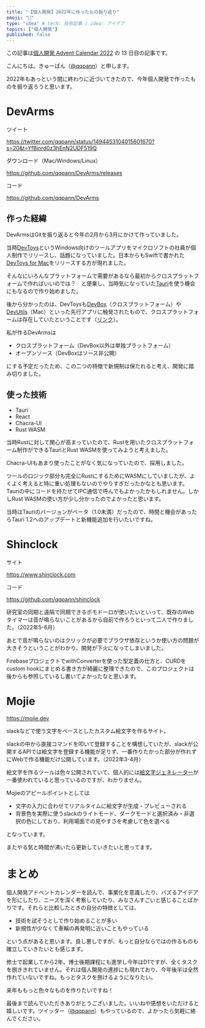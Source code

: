 ```yaml
---
title: "【個人開発】2022年に作ったもの振り返り"
emoji: "🦾"
type: "idea" # tech: 技術記事 / idea: アイデア
topics: ["個人開発"]
published: false
---
```


この記事は[個人開発 Advent Calendar 2022](https://qiita.com/advent-calendar/2022/individual-developers) の 13 日目の記事です。

こんにちは。きゅーぱん（[@qqpann](https://twitter.com/qqpann)）と申します。

2022年もあっという間に終わりに近づいてきたので、今年個人開発で作ったものを振り返ろうと思います。

# DevArms

ツイート



https://twitter.com/qqpann/status/1494453104015601670?s=20&t=YfBinrd0z3hEnN2UDF519Q

ダウンロード（Mac/Windows/Linux）

https://github.com/qqpann/DevArms/releases

コード

https://github.com/qqpann/DevArms



## 作った経緯

DevArmsはGitを振り返ると今年の2月から3月にかけて作っていました。

当時[DevToys](https://devtoys.app)というWindows向けのツールアプリをマイクロソフトの社員が個人制作でリリースし、話題になっていました。日本からもSwiftで書かれた[DevToys for Mac](https://github.com/ObuchiYuki/DevToysMac)をリリースする方が現れました。

そんなにいろんなプラットフォームで需要があるなら最初からクロスプラットフォームで作ればいいのでは？　と便乗し、当時気になっていた[Tauri](https://tauri.app)を使う機会にもなるので作り始めました。

後から分かったのは、DevToysも[DevBox](https://www.dev-box.app)（クロスプラットフォーム）や[DevUtils](https://devutils.com)（Mac）といった先行アプリに触発されたもので、クロスプラットフォームは存在していたということです（[リンク](https://github.com/veler/DevToys/issues/156#issuecomment-1018298004)）。

私が作るDevArmsは

* クロスプラットフォーム（DevBox以外は単独プラットフォーム）
* オープンソース（DevBoxはソース非公開）

にする予定だったため、この二つの特徴で新規制は保たれると考え、開発に踏み切りました。

## 使った技術

- Tauri
- React
- Chacra-UI
- Rust WASM

当時Rustに対して関心が高まっていたので、Rustを用いたクロスプラットフォーム制作ができるTauriとRust WASMを使ってみようと考えました。

Chacra-UIもあまり使ったことがなく気になっていたので、採用しました。

ツールのロジック部分も完全にRustにするためにWASMにしていましたが、よくよく考えると特に重い処理もないのでやりすぎだったかなとも思います。Tauriの中にコードを持たせてIPC通信で呼んでもよかったかもしれません。しかしRust WASMの使い方が少し分かったのでよかったと思います。

当時はTauriのバージョンがベータ（1.0未満）だったので、時間と機会があったらTauri 1.2へのアップデートと新機能追加を行いたいですね。

# Shinclock

サイト

https://www.shinclock.com

コード

https://github.com/qqpann/shinclock

研究室の同期と遠隔で同期できるポモドーロが使いたいといって、既存のWebタイマーは音が鳴らないことがあるから自前で作ろうといって二人で作りました。（2022年5-6月）

あとで音が鳴らないのはクリックが必要でブラウザ依存というか使い方の問題が大きそうということがわかり、開発が下火になってしまいました。

FirebaseプロジェクトでwithConverterを使った型定義の仕方と、CURDをcustom hookにまとめる書き方が綺麗に整理できたので、このプロジェクトは後からも参照しているし書いてよかったなと思います。

# Mojie

https://mojie.dev

slackなどで使う文字をベースとしたカスタム絵文字を作るサイト。

slackの中から直接コマンドを叩いて登録することを構想していたが、slackが公開するAPIでは絵文字を登録する機能が足りず、一番作りたかった部分が作れずにWebで作る機能だけ公開しています。（2022年3-4月）

絵文字を作るツールは色々公開されていて、個人的には[絵文字ジェネレーター](https://emoji-gen.ninja)が一番使われていると思っているのですが、わかりません。

Mojieのアピールポイントとしては

- 文字の入力に合わせてリアルタイムに絵文字が生成・プレビューされる
- 背景色を実際に使うslackのライトモード、ダークモードと選択済み・非選択の色にしており、利用場面での見やすさを考慮して色を選べる

となっています。

またやる気と時間が沸いたら更新していきたいと思ってます。

# まとめ

個人開発アドベントカレンダーを読んで、事業化を意識したり、バズるアイデアを形にしたり、ニーズを深く考察していたり、みなさんすごいと感じることばかりです。それらと比較したときの自分の特徴としては、

- 技術を試そうとして作り始めることが多い
- 新規性が少なくて車輪の再発明に近いこともやっている

という点があると思います。良し悪しですが、もっと自分ならではの作るものも確立していきたいとも感じます。

修士で起業してから2年、博士後期課程にも進学し今年はD1ですが、全くタスクを捌ききれていません。それは個人開発の進捗にも現れており、今年後半は全然作れていないですね。もっとタスクを捌けるようになりたい。

来年ももっと色々なものを作りたいですね！

最後まで読んでいただきありがとうございました。いいねや感想をいただけると嬉しいです。ツイッター（[@qqpann](https://twitter.com/qqpann)）もやっているので、よかったら気軽に絡んでください。

